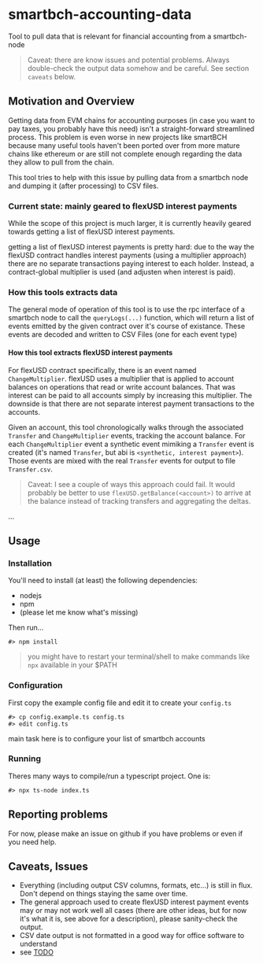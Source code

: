 # smartbch-accounting-data
Tool to pull data that is relevant for financial accounting from a smartbch-node

> Caveat: there are know issues and potential problems. Always double-check the output data somehow and be careful. See section `caveats` below.

## Motivation and Overview

Getting data from EVM chains for accounting purposes (in case you want to pay taxes, you probably have this need) isn't a straight-forward streamlined process. This problem is even worse in new projects like smartBCH because many useful tools haven't been ported over from more mature chains like ethereum or are still not complete enough regarding the data they allow to pull from the chain. 

This tool tries to help with this issue by pulling data from a smartbch node and dumping it (after processing) to CSV files.

### Current state: mainly geared to flexUSD interest payments

While the scope of this project is much larger, it is currently heavily geared towards getting a list of flexUSD interest payments.

getting a list of flexUSD interest payments is pretty hard: due to the way the flexUSD contract handles interest payments (using a multiplier approach) there are no separate transactions paying interest to each holder. Instead, a contract-global multiplier is used (and adjusten when interest is paid).

### How this tools extracts data

The general mode of operation of this tool is to use the rpc interface of a smartbch node to call the `queryLogs(...)` function, which will return a list of events emitted by the given contract over it's course of existance. These events are decoded and written to CSV Files (one for each event type)

#### How this tool extracts flexUSD interest payments

For flexUSD contract specifically, there is an event named `ChangeMultiplier`. flexUSD uses a multiplier that is applied to account balances on operations that read or write account balances. That was interest can be paid to all accounts simply by increasing this multiplier. The downside is that there are not separate interest payment transactions to the accounts.

Given an account, this tool chronologically walks through the associated `Transfer` and `ChangeMultiplier` events, tracking the account balance. For each `ChangeMultiplier` event a synthetic event mimiking a `Transfer` event is created (it's named `Transfer`, but abi is `<synthetic, interest payment>`). Those events are mixed with the real `Transfer` events for output to file `Transfer.csv`.

> Caveat: I see a couple of ways this approach could fail. It would probably be better to use `flexUSD.getBalance(<account>)` to arrive at the balance instead of tracking transfers and aggregating the deltas.

...

## Usage

### Installation

You'll need to install (at least) the following dependencies:
  
  * nodejs
  * npm
  * (please let me know what's missing)

Then run...

```
#> npm install
```

> you might have to restart your terminal/shell to make commands like `npx` available in your $PATH

### Configuration

First copy the example config file and edit it to create your `config.ts`

```
#> cp config.example.ts config.ts
#> edit config.ts
```

main task here is to configure your list of smartbch accounts

### Running

Theres many ways to compile/run a typescript project. One is:

```
#> npx ts-node index.ts 
```

## Reporting problems

For now, please make an issue on github if you have problems or even if you need help.

## Caveats, Issues

 * Everything (including output CSV columns, formats, etc...) is still in flux. Don't depend on things staying the same over time.
 * The general approach used to create flexUSD interest payment events may or may not work well all cases (there are other ideas, but for now it's what it is, see above for a description), please sanity-check the output.
 * CSV date output is not formatted in a good way for office software to understand
 * see [TODO](TODO)

